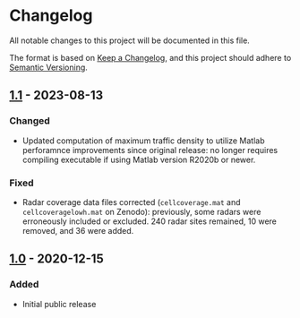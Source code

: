 # Changelog

All notable changes to this project will be documented in this file.

The format is based on [Keep a Changelog](https://keepachangelog.com/en/1.0.0/),
and this project should adhere to [Semantic Versioning](https://semver.org/spec/v2.0.0.html).

## [1.1] - 2023-08-13

### Changed

- Updated computation of maximum traffic density to utilize Matlab perforamnce improvements since original release: no longer requires compiling executable if using Matlab version R2020b or newer.

### Fixed

- Radar coverage data files corrected (`cellcoverage.mat` and `cellcoveragelowh.mat` on Zenodo): previously, some radars were erroneously included or excluded. 240 radar sites remained, 10 were removed, and 36 were added.

## [1.0] - 2020-12-15

### Added

- Initial public release

[1.1]: https://github.com/mit-ll/traffic-density-database/releases/tag/v1.1
[1.0]: https://github.com/mit-ll/traffic-density-database/releases/tag/v1.0
